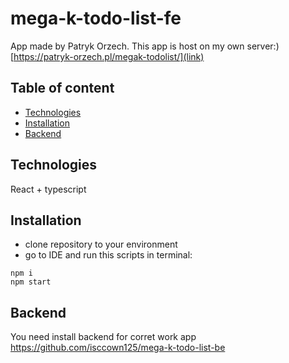 # mega-k-todo-list-fe

App made by Patryk Orzech. This app is host on my own server:) 
[https://patryk-orzech.pl/megak-todolist/](link) 
## Table of content 
* [Technologies](#technologies) 
* [Installation](#installation) 
* [Backend](#backend) 

## Technologies
React + typescript

## Installation
- clone repository to your environment
- go to IDE and run this scripts in terminal:
```
npm i
npm start
```
## Backend
You need install backend for corret work app 
https://github.com/isccown125/mega-k-todo-list-be
